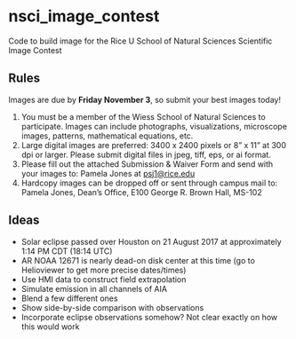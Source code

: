 # nsci_image_contest
Code to build image for the Rice U School of Natural Sciences Scientific Image Contest

## Rules
Images are due by **Friday November 3**, so submit your best images today!


1. You must be a member of the Wiess School of Natural Sciences to participate. Images can include photographs, visualizations, microscope images, patterns, mathematical equations, etc.
2. Large digital images are preferred: 3400 x 2400 pixels or 8” x 11” at 300 dpi or larger. Please submit digital files in jpeg, tiff, eps, or ai format.
3. Please fill out the attached Submission & Waiver Form and send with your images to:
Pamela Jones at psj1@rice.edu
4. Hardcopy images can be dropped off or sent through campus mail to: 
Pamela Jones, Dean’s Office, E100 George R. Brown Hall, MS-102

## Ideas
- Solar eclipse passed over Houston on 21 August 2017 at approximately 1:14 PM CDT (18:14 UTC)
- AR NOAA 12671 is nearly dead-on disk center at this time (go to Helioviewer to get more precise dates/times)
- Use HMI data to construct field extrapolation
- Simulate emission in all channels of AIA
- Blend a few different ones
- Show side-by-side comparison with observations
- Incorporate eclipse observations somehow? Not clear exactly on how this would work
